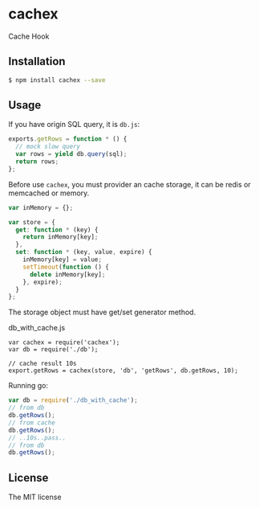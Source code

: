 # cachex
Cache Hook

## Installation

```sh
$ npm install cachex --save
```

## Usage

If you have origin SQL query, it is `db.js`:

```js
exports.getRows = function * () {
  // mock slow query
  var rows = yield db.query(sql);
  return rows;
};
```

Before use `cachex`, you must provider an cache storage, it can be redis or memcached or memory.

```js
var inMemory = {};

var store = {
  get: function * (key) {
    return inMemory[key];
  },
  set: function * (key, value, expire) {
    inMemory[key] = value;
    setTimeout(function () {
      delete inMemory[key];
    }, expire);
  }
};
```

The storage object must have get/set generator method.

db_with_cache.js
```
var cachex = require('cachex');
var db = require('./db');

// cache result 10s
export.getRows = cachex(store, 'db', 'getRows', db.getRows, 10);
```

Running go:

```js
var db = require('./db_with_cache');
// from db
db.getRows();
// from cache
db.getRows();
// ..10s..pass..
// from db
db.getRows();
```

## License
The MIT license
